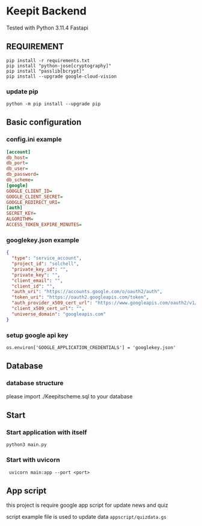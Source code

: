 # Keepit Backend

Tested with Python 3.11.4 Fastapi


## REQUIREMENT

```
pip install -r requirements.txt
pip install "python-jose[cryptography]"
pip install "passlib[bcrypt]"
pip install --upgrade google-cloud-vision
```

### update pip
```
python -m pip install --upgrade pip
```

## Basic configuration

### config.ini example
```ini
[account]
db_host=
db_port=
db_user=
db_password=
db_scheme=
[google]
GOOGLE_CLIENT_ID=
GOOGLE_CLIENT_SECRET=
GOOGLE_REDIRECT_URI=
[auth]
SECRET_KEY=
ALGORITHM=
ACCESS_TOKEN_EXPIRE_MINUTES=
```

### googlekey.json example
```json
{
  "type": "service_account",
  "project_id": "solchell",
  "private_key_id": "",
  "private_key": "",
  "client_email": "",
  "client_id": "",
  "auth_uri": "https://accounts.google.com/o/oauth2/auth",
  "token_uri": "https://oauth2.googleapis.com/token",
  "auth_provider_x509_cert_url": "https://www.googleapis.com/oauth2/v1/certs",
  "client_x509_cert_url": "",
  "universe_domain": "googleapis.com"
}
```
### setup google api key
```os.environ['GOOGLE_APPLICATION_CREDENTIALS'] = 'googlekey.json'```


## Database
### database structure
please import ./Keepitscheme.sql to your database


## Start
### Start application with itself
```shell
python3 main.py
```

### Start with uvicorn
```shell
 uvicorn main:app --port <port>
```


## App script
this project is require google app script for update news and quiz

script example file is used to update data
`appscript/quizdata.gs`
